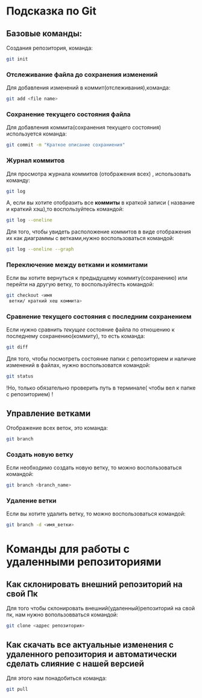 # Подсказка по Git

## Базовые команды:

Создания репозитория, команда:
```sh
git init
```
### Отслеживание файла до сохранения изменений

Для добавления изменений в коммит(отслеживания),команда:

```sh
git add <file name>
```
### Сохранение текущего состояния файла

Для добавления коммита(сохранения текущего состояния) используется команда:
```sh
git commit -m "Краткое описание сохраниения"
```
### Журнал коммитов

Для просмотра журнала коммитов 
 (отображения всех) , использовать команду:
```sh
git log
```

А, если вы хотите отобразить все **коммиты** в краткой записи ( название и краткий хэш),то воспользуйтесь командой:

```sh
git log --oneline
```

Для того, чтобы увидеть расположение коммитов в виде отображения их как диаграммы с ветками,нужно воспользоваться командой:

```sh
git log --oneline --graph
```
### Переключение между ветками и коммитами
 
Если вы хотите вернуться к предыдущему коммиту(сохранению) или перейти на другую ветку, то воспользуйтесть командой:

```sh
git checkout <имя 
 ветки/ краткий хеш коммита>
```
### Сравнение текущего состояния с последним сохранением

Если нужно сравнить *текущее* состояние файла по отношению к последнему сохранению(коммиту), то есть команда:
```sh
git diff
```

Для того, чтобы посмотреть состояние папки с репозиторием и наличие изменений в файлах, нужно воспользоватся командой:

```sh
git status
```
!Но, только обязательно проверить путь в терминале( чтобы вел к папке с репозиторием) !

## Управление ветками

Отображение всех веток, это команда:

```sh
git branch
```
### Создать новую ветку

Если необходимо создать новую ветку, то можно воспользоваться командой:

```sh
git branch <branch_name>
```
### Удаление ветки

Если вы хотите удалить ветку, то можно воспользоваться командой:

```sh
git branch -d <имя_ветки>
```
# Команды для работы с удаленными репозиториями

## Как склонировать внешний репозиторий на свой Пк
 Для того чтобы склонировать внешний(удаленный)репозиторий на свой пк, нам нужно вопользовваться командой:
 ```sh
 git clone <адрес репозитория>
 ```

 ## Как скачать все актуальные изменения с удаленного репозитория и автоматически сделать слияние с нашей версией

 Для этого нам понадобиться команда:
 
 ```sh
 git pull
 ```